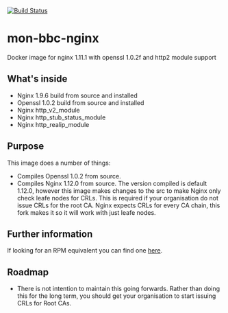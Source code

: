 [![Build Status](https://travis-ci.org/V3ckt0r/docker-nginx-openssl1.0.2.svg?branch=master)](https://travis-ci.org/V3ckt0r/docker-nginx-openssl1.0.2)

# mon-bbc-nginx
Docker image for nginx 1.11.1 with openssl 1.0.2f and http2 module support

## What's inside
 - Nginx 1.9.6 build from source and installed
 - Openssl 1.0.2 build from source and installed
 - Nginx http_v2_module
 - Nginx http_stub_status_module
 - Nginx http_realip_module

## Purpose
This image does a number of things:
 - Compiles Openssl 1.0.2 from source.
 - Compiles Nginx 1.12.0 from source. The version compiled is default 1.12.0, however this image makes changes to the src to make Nginx only check leafe nodes for CRLs. This is required if your organisation do not issue CRLs for the root CA. Nginx expects CRLs for every CA chain, this fork makes it so it will work with just leafe nodes.

## Further information
If looking for an RPM equivalent you can find one [here](https://github.com/bbc/nginx-centos).

## Roadmap
 - There is not intention to maintain this going forwards. Rather than doing this for the long term, you should get your organisation to start issuing CRLs for Root CAs.
